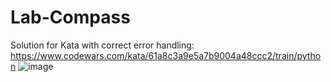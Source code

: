 # Lab-Compass
Solution for Kata with correct error handling:
https://www.codewars.com/kata/61a8c3a9e5a7b9004a48ccc2/train/python
![image](https://user-images.githubusercontent.com/68189005/148686716-ad202e65-a7f4-4dbe-848e-275f85abef3d.png)
